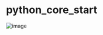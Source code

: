 # python_core_start
![image](https://user-images.githubusercontent.com/109670216/180650068-44d2081b-3875-4055-a394-003495e46659.png)
